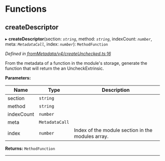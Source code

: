 

# Functions

<a id="createdescriptor"></a>

##  createDescriptor

▸ **createDescriptor**(section: *`string`*, method: *`string`*, indexCount: *`number`*, meta: *`MetadataCall`*, index: *`number`*): `MethodFunction`

*Defined in [fromMetadata/v4/createUnchecked.ts:16](https://github.com/polkadot-js/api/blob/46fee31/packages/type-extrinsics/src/fromMetadata/v4/createUnchecked.ts#L16)*

From the metadata of a function in the module's storage, generate the function that will return the an UncheckExtrinsic.

**Parameters:**

| Name | Type | Description |
| ------ | ------ | ------ |
| section | `string` |
| method | `string` |
| indexCount | `number` |
| meta | `MetadataCall` |
| index | `number` |  Index of the module section in the modules array. |

**Returns:** `MethodFunction`

___

